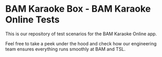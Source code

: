 # BAM Karaoke Box - BAM Karaoke Online Tests

This is our repository of test scenarios for the BAM Karaoke Online app.

Feel free to take a peek under the hood and check how our engineering
team ensures everything runs smoothly at BAM and TSL.

